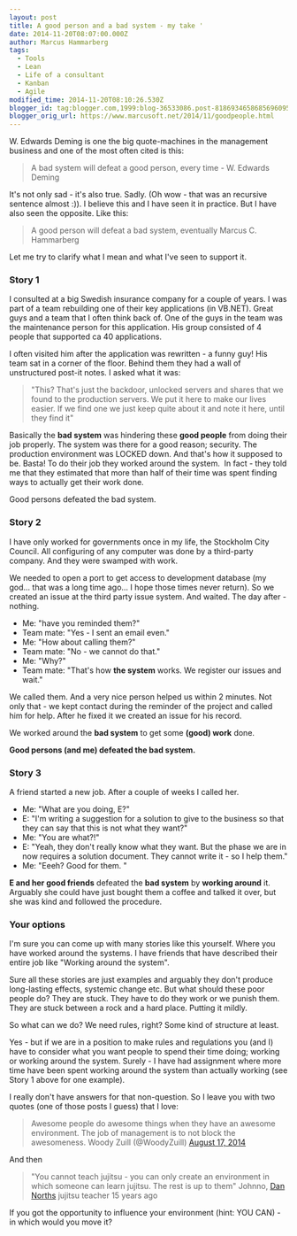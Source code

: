 ```yaml
---
layout: post
title: A good person and a bad system - my take '
date: 2014-11-20T08:07:00.000Z
author: Marcus Hammarberg
tags:
  - Tools
  - Lean
  - Life of a consultant
  - Kanban
  - Agile
modified_time: 2014-11-20T08:10:26.530Z
blogger_id: tag:blogger.com,1999:blog-36533086.post-8186934658685696095
blogger_orig_url: https://www.marcusoft.net/2014/11/goodpeople.html
---
```


W. Edwards Deming is one the big quote-machines in the management
business and one of the most often cited is this:

> A bad system will defeat a good person, every time - W. Edwards
> Deming

It's not only sad - it's also true. Sadly. (Oh wow - that was an recursive sentence almost :)). I believe this and I have seen it in practice. But I have also seen the opposite. Like this:

> A good person will defeat a bad system, eventually
> Marcus C. Hammarberg

Let me try to clarify what I mean and what I've seen to support it.

### Story 1

I consulted at a big Swedish insurance company for a couple of years. I was part of a team rebuilding one of their key applications (in VB.NET). Great guys and a team that I often think back of. One of the guys in the team was the maintenance person for this application. His group consisted of 4 people that supported ca 40 applications.

I often visited him after the application was rewritten - a funny guy! His team sat in a corner of the floor. Behind them they had a wall of unstructured post-it notes. I asked what it was:

> "This? That's just the backdoor, unlocked servers and shares that we found to the production servers. We put it here to make our lives easier. If we find one we just keep quite about it and note it here, until they find it"

Basically the **bad system** was hindering these **good people** from doing their job properly. The system was there for a good reason; security. The production environment was LOCKED down. And that's how it supposed to be. Basta! To do their job they worked around the system.  In fact - they told me that they estimated that more than half of their time was spent finding ways to actually get their work done.

Good persons defeated the bad system.

### Story 2

I have only worked for governments once in my life, the Stockholm City Council. All configuring of any computer was done by a third-party company. And they were swamped with work.

We needed to open a port to get access to development database (my god... that was a long time ago... I hope those times never return). So we created an issue at the third party issue system. And waited. The day after - nothing.

- Me: "have you reminded them?"
- Team mate: "Yes - I sent an email even."
- Me: "How about calling them?"
- Team mate: "No - we cannot do that."
- Me: "Why?"
- Team mate: "That's how **the system** works. We register our issues and wait."

We called them. And a very nice person helped us within 2 minutes. Not only that - we kept contact during the reminder of the project and called him for help. After he fixed it we created an issue for his record.

We worked around the **bad system** to get some **(good) work** done.

**Good persons (and me) defeated the bad system.**

### Story 3

A friend started a new job. After a couple of weeks I called her.

- Me: "What are you doing, E?"
- E: "I'm writing a suggestion for a solution to give to the business so that they can say that this is not what they want?"
- Me: "You are what?!"
- E: "Yeah, they don't really know what they want. But the phase we are in now requires a solution document. They cannot write it - so I help them."
- Me: "Eeeh? Good for them. "

**E and her good friends** defeated the **bad system** by **working around** it. Arguably she could have just bought them a coffee and talked it over, but she was kind and followed the procedure.

### Your options

I'm sure you can come up with many stories like this yourself. Where you have worked around the systems. I have friends that have described their entire job like "Working around the system".

Sure all these stories are just examples and arguably they don't produce long-lasting effects, systemic change etc. But what should these poor people do? They are stuck. They have to do they work or we punish them. They are stuck between a rock and a hard place. Putting it mildly.

So what can we do? We need rules, right? Some kind of structure at least.

Yes - but if we are in a position to make rules and regulations you (and I) have to consider what you want people to spend their time doing; working or working around the system. Surely - I have had assignment where more time have been spent working around the system than actually working (see Story 1 above for one example).

I really don't have answers for that non-question. So I leave you with two quotes (one of those posts I guess) that I love:

> Awesome people do awesome things when they have an awesome environment. The job of management is to not block the awesomeness.
> Woody Zuill (@WoodyZuill) [August 17, 2014](https://twitter.com/WoodyZuill/status/500813604720230401)
>

And then

> "You cannot teach jujitsu - you can only create an environment in which someone can learn jujitsu. The rest is up to them"
> Johnno, <a href="http://dannorth.net/" target="_blank">Dan Norths</a> jujitsu teacher 15 years ago

If you got the opportunity to influence your environment (hint: YOU CAN) - in which would you move it?
